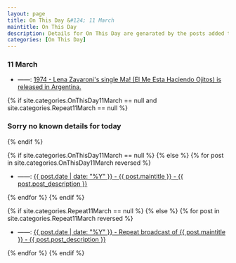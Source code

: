 ```yaml
---
layout: page
title: On This Day &#124; 11 March
maintitle: On This Day
description: Details for On This Day are genarated by the posts added to the website so the content is subject to changes/updates over time.
categories: [On This Day]
---
```


<h3>11 March</h3>

<ul>
<li> ——: <a href="/discography/singles/1974-01-25-ma-hes-making-eyes-at-me#argentina">1974 - Lena Zavaroni's single Ma! (El Me Esta Haciendo Ojitos) is released in Argentina.</a></li>
</ul>

{% if site.categories.OnThisDay11March == null and site.categories.Repeat11March == null %}
  <h3>Sorry no known details for today</h3>
{% endif %}

{% if site.categories.OnThisDay11March == null %}
{% else %}
{% for post in site.categories.OnThisDay11March reversed %}
<ul>
<li> ——: <a href="{{ post.url }}">{{ post.date | date: "%Y" }} - {{ post.maintitle }} - {{ post.post_description }}</a></li>
</ul>
{% endfor %}
{% endif %}

{% if site.categories.Repeat11March == null %}
{% else %}
{% for post in site.categories.Repeat11March reversed %}
<ul>
<li> ——: <a href="{{ post.url }}">{{ post.date | date: "%Y" }} - Repeat broadcast of {{ post.maintitle }} - {{ post.post_description }}</a></li>
</ul>
{% endfor %}
{% endif %}

